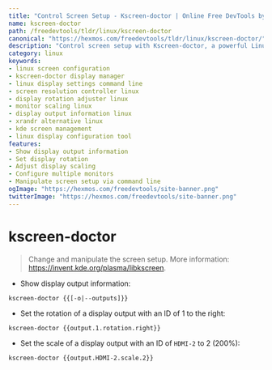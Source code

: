 ```yaml
---
title: "Control Screen Setup - Kscreen-doctor | Online Free DevTools by Hexmos"
name: kscreen-doctor
path: /freedevtools/tldr/linux/kscreen-doctor
canonical: "https://hexmos.com/freedevtools/tldr/linux/kscreen-doctor/"
description: "Control screen setup with Kscreen-doctor, a powerful Linux display configuration tool.  Adjust resolution, rotation, and scaling effortlessly. Free online tool, no registration required."
category: linux
keywords:
- linux screen configuration
- kscreen-doctor display manager
- linux display settings command line
- screen resolution controller linux
- display rotation adjuster linux
- monitor scaling linux
- display output information linux
- xrandr alternative linux
- kde screen management
- linux display configuration tool
features:
- Show display output information
- Set display rotation
- Adjust display scaling
- Configure multiple monitors
- Manipulate screen setup via command line
ogImage: "https://hexmos.com/freedevtools/site-banner.png"
twitterImage: "https://hexmos.com/freedevtools/site-banner.png"
---
```


# kscreen-doctor

> Change and manipulate the screen setup.
> More information: <https://invent.kde.org/plasma/libkscreen>.

- Show display output information:

`kscreen-doctor {{[-o|--outputs]}}`

- Set the rotation of a display output with an ID of 1 to the right:

`kscreen-doctor {{output.1.rotation.right}}`

- Set the scale of a display output with an ID of `HDMI-2` to 2 (200%):

`kscreen-doctor {{output.HDMI-2.scale.2}}`

